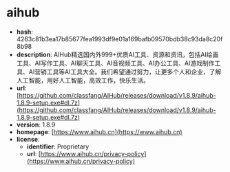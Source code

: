 # aihub

- **hash**: 4263c81b3ea17b85677fea1993df9e01a169bafb09570bdb38c93da8c20f8b98
- **description**: AIHub精选国内外999+优质AI工具、资源和资讯，包括AI绘画工具、AI写作工具、AI聊天工具、AI音视频工具、AI办公工具、AI游戏制作工具、AI营销工具等AI工具大全。我们希望通过努力，让更多个人和企业，了解人工智能，用好人工智能，高效工作，快乐生活。
- **url**: [https://github.com/classfang/AIHub/releases/download/v1.8.9/aihub-1.8.9-setup.exe#dl.7z](https://github.com/classfang/AIHub/releases/download/v1.8.9/aihub-1.8.9-setup.exe#dl.7z)
- **version**: 1.8.9
- **homepage**: [https://www.aihub.cn](https://www.aihub.cn)
- **license**:
  - **identifier**: Proprietary
  - **url**: [https://www.aihub.cn/privacy-policy](https://www.aihub.cn/privacy-policy)

